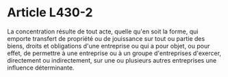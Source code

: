 # Article L430-2

La concentration résulte de tout acte, quelle qu'en soit la forme, qui emporte transfert de propriété ou de jouissance sur tout ou partie des biens, droits et obligations d'une entreprise ou qui a pour objet, ou pour effet, de permettre à une entreprise ou à un groupe d'entreprises d'exercer, directement ou indirectement, sur une ou plusieurs autres entreprises une influence déterminante.
